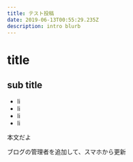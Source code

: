 ```yaml
---
title: テスト投稿
date: 2019-06-13T00:55:29.235Z
description: intro blurb
---
```

# title

## sub title

* li
* li
* li
* li

本文だよ

ブログの管理者を追加して、スマホから更新
